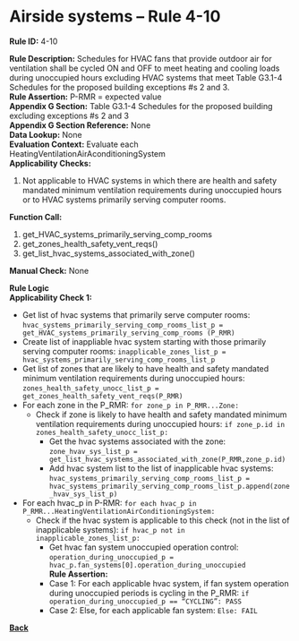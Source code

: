 # Airside systems – Rule 4-10

**Rule ID:** 4-10  
 
**Rule Description:** Schedules for HVAC fans that provide outdoor air for ventilation shall be cycled ON and OFF to meet heating and cooling loads during unoccupied hours excluding HVAC systems that meet Table G3.1-4 Schedules for the proposed building exceptions #s 2 and 3.  
**Rule Assertion:** P-RMR = expected value                                           
**Appendix G Section:** Table G3.1-4 Schedules for the proposed building excluding exceptions #s 2 and 3  
**Appendix G Section Reference:** None  
**Data Lookup:** None  
**Evaluation Context:** Evaluate each HeatingVentilationAirAconditioningSystem  
**Applicability Checks:**  

1. Not applicable to HVAC systems in which there are health and safety mandated minimum ventilation requirements during unoccupied hours or to HVAC systems primarily serving computer rooms.
 
**Function Call:** 

1. get_HVAC_systems_primarily_serving_comp_rooms
2. get_zones_health_safety_vent_reqs()
3. get_list_hvac_systems_associated_with_zone()  

**Manual Check:** None 

**Rule Logic**  
**Applicability Check 1:** 
- Get list of hvac systems that primarily serve computer rooms: `hvac_systems_primarily_serving_comp_rooms_list_p = get_HVAC_systems_primarily_serving_comp_rooms (P_RMR)`
- Create list of inappliable hvac system starting with those primarily serving computer rooms: `inapplicable_zones_list_p = hvac_systems_primarily_serving_comp_rooms_list_p`
- Get list of zones that are likely to have health and safety mandated minimum ventilation requirements during unoccupied hours: `zones_health_safety_unocc_list_p = get_zones_health_safety_vent_reqs(P_RMR)`
- For each zone in the P_RMR: `for zone_p in P_RMR...Zone:`
    - Check if zone is likely to have health and safety mandated minimum ventilation requirements during unoccupied hours: `if zone_p.id in zones_health_safety_unocc_list_p:`
        - Get the hvac systems associated with the zone: `zone_hvav_sys_list_p = get_list_hvac_systems_associated_with_zone(P_RMR,zone_p.id)`
        - Add hvac system list to the list of inapplicable hvac systems: `hvac_systems_primarily_serving_comp_rooms_list_p = hvac_systems_primarily_serving_comp_rooms_list_p.append(zone_hvav_sys_list_p)`             
- For each hvac_p in P-RMR: `for each hvac_p in P_RMR...HeatingVentilationAirConditioningSystem:`                         
    - Check if the hvac system is applicable to this check (not in the list of inapplicable systems): `if hvac_p not in inapplicable_zones_list_p:`
        - Get hvac fan system unoccupied operation control: `operation_during_unoccupied_p = hvac_p.fan_systems[0].operation_during_unoccupied`  
        **Rule Assertion:**
        - Case 1: For each applicable hvac system, if fan system operation during unoccupied periods is cycling in the P_RMR: `if operation_during_unoccupied_p == “CYCLING”: PASS`
        - Case 2: Else, for each applicable fan system: `Else: FAIL`

**[Back](../_toc.md)**